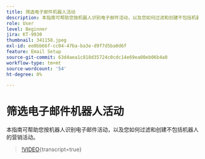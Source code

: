 ```yaml
---
title: 筛选电子邮件机器人活动
description: 本指南可帮助您按机器人识别电子邮件活动，以及您如何过滤和创建不包括机器人的营销活动。
role: User
level: Beginner
jira: KT-9930
thumbnail: 341158.jpeg
exl-id: ee0bb66f-cc04-47ba-ba3e-d9f7d5ba0d6f
feature: Email Setup
source-git-commit: 63d4aea1c818d35724c0cdc14e69ea00eb06b4a0
workflow-type: tm+mt
source-wordcount: '54'
ht-degree: 0%

---
```


# 筛选电子邮件机器人活动

本指南可帮助您按机器人识别电子邮件活动，以及您如何过滤和创建不包括机器人的营销活动。

>[!VIDEO](https://video.tv.adobe.com/v/341158/?quality=12&learn=on){transcript=true}
